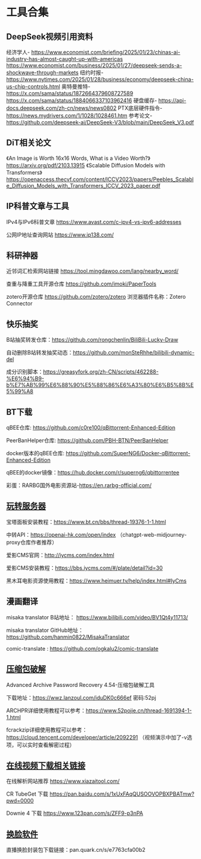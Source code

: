 # 工具合集

## DeepSeek视频引用资料

经济学人-
https://www.economist.com/briefing/2025/01/23/chinas-ai-industry-has-almost-caught-up-with-americas
https://www.economist.com/business/2025/01/27/deepseek-sends-a-shockwave-through-markets
纽约时报-
https://www.nytimes.com/2025/01/28/business/economy/deepseek-china-us-chip-controls.html 
奥特曼推特-
https://x.com/sama/status/1872664379608727589
https://x.com/sama/status/1884066337103962416
硬盘缓存-
https://api-docs.deepseek.com/zh-cn/news/news0802
PTX底层硬件指令-
https://news.mydrivers.com/1/1028/1028461.htm
参考论文-
https://github.com/deepseek-ai/DeepSeek-V3/blob/main/DeepSeek_V3.pdf

## DiT相关论文

《An Image is Worth 16x16 Words, What is a Video Worth?》https://arxiv.org/pdf/2103.13915
《Scalable Diffusion Models with Transformers》 https://openaccess.thecvf.com/content/ICCV2023/papers/Peebles_Scalable_Diffusion_Models_with_Transformers_ICCV_2023_paper.pdf

## IP科普文章与工具

IPv4与IPv6科普文章 https://www.avast.com/c-ipv4-vs-ipv6-addresses

公网IP地址查询网站 https://www.ip138.com/

## 科研神器

近邻词汇检索网站链接 https://tool.mingdawoo.com/lang/nearby_word/

查重与降重工具开源仓库 https://github.com/imoki/PaperTools

zotero开源仓库 https://github.com/zotero/zotero 浏览器插件名称：Zotero Connector

## 快乐抽奖

B站抽奖转发仓库：https://github.com/rongchenlin/BiliBili-Lucky-Draw

自动删除B站转发抽奖动态：https://github.com/monSteRhhe/bilibili-dynamic-del

成分识别脚本：https://greasyfork.org/zh-CN/scripts/462288-%E6%94%B9-b%E7%AB%99%E6%88%90%E5%88%86%E6%A3%80%E6%B5%8B%E5%99%A8

## BT下载

qBEE仓库: https://github.com/c0re100/qBittorrent-Enhanced-Edition

PeerBanHelper仓库: https://github.com/PBH-BTN/PeerBanHelper

docker版本的qBEE仓库: https://github.com/SuperNG6/Docker-qBittorrent-Enhanced-Edition

qBEE的docker镜像：https://hub.docker.com/r/superng6/qbittorrentee

彩蛋：RARBG国外电影资源站-https://en.rarbg-official.com/

## [玩转服务器](https://www.bilibili.com/video/BV1dNzgYoEND)

宝塔面板安装教程：https://www.bt.cn/bbs/thread-19376-1-1.html

中转API：https://openai-hk.com/open/index （chatgpt-web-midjourney-proxy仓库作者推荐）

爱影CMS官网：http://iycms.com/index.html

爱影CMS安装教程：https://bbs.iycms.com/#/plate/detail?id=30

黑木耳电影资源使用教程：https://www.heimuer.tv/help/index.html#IyCms

## 漫画翻译

misaka translator B站地址： https://www.bilibili.com/video/BV1Qt4y11713/

misaka translator GitHub地址：https://github.com/hanmin0822/MisakaTranslator

comic-translate : https://github.com/ogkalu2/comic-translate

## [压缩包破解](https://www.bilibili.com/video/BV162yfYQEv1)

Advanced Archive Password Recovery 4.54-压缩包破解工具

下载地址：https://wwz.lanzoul.com/iduDK0c666ef      密码:52pj

ARCHPR详细使用教程可以参考：https://www.52pojie.cn/thread-1691394-1-1.html

fcrackzip详细使用教程可以参考：https://cloud.tencent.com/developer/article/2092291
（视频演示中加了-v选项，可以实时查看解密过程）

## [在线视频下载相关链接](https://www.bilibili.com/video/BV1WaCUYtEcA)

在线解析网站推荐 https://www.xiazaitool.com/

CR TubeGet 下载 https://pan.baidu.com/s/1xUxFAqQUSOOVOPBXPBATmw?pwd=0000

Downie 4 下载 https://www.123pan.com/s/ZFF9-p3nPA

## [换脸软件](https://www.bilibili.com/video/BV1ozm5YbExy)
直播换脸封装包下载链接：pan.quark.cn/s/e7763cfa00b2
